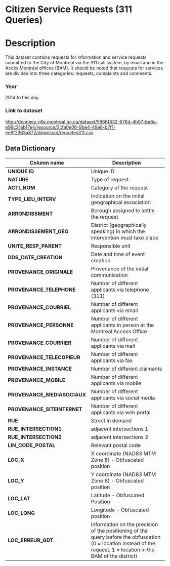 
Citizen Service Requests (311 Queries)
=========================

# Description #  
This dataset contains requests for information and service requests submitted to the City of Montreal via the 311 call system, 
by email and in the Accès Montréal offices (BAM). It should be noted that requests for services are divided into three 
categories: requests, complaints and comments.

### Year ###
2014 to this day.

### Link to dataset ###
http://donnees.ville.montreal.qc.ca/dataset/5866f832-676d-4b07-be6a-e99c21eb17e4/resource/2cfa0e06-9be4-49a6-b7f1-ee9f2363a872/download/requetes311.csv

## Data Dictionary ##

| Column name | Description |
|-------------|-------------|
| __UNIQUE ID__ | Unique ID |
| __NATURE__ | Type of request.|
|__ACTI_NOM__ |Category of the request |
| __TYPE_LIEU_INTERV__ |Indication on the initial geographical association|
| __ARRONDISSMENT__ |Borough assigned to settle the request|
| __ARRONDISSEMENT_GEO__ | District (geographically speaking) in which the intervention must take place |
| __UNITE_RESP_PARENT__ | Responsible unit |
| __DDS_DATE_CREATION__ | Date and time of event creation |
| __PROVENANCE_ORIGINALE__ | Provenance of the initial communication |
| __PROVENANCE_TELEPHONE__ | Number of different applicants via telephone (311) |
| __PROVENANCE_COURRIEL__ | Number of different applicants via email |
| __PROVENANCE_PERSONNE__ | Number of different applicants in person at the Montreal Access Office |
| __PROVENANCE_COURRIER__ | Number of different applicants via mail |
| __PROVENANCE_TELECOPIEUR__ | Number of different applicants via fax |
| __PROVENANCE_INSTANCE__ | Number of different claimants |
| __PROVENANCE_MOBILE__ | Number of different applicants via mobile |
| __PROVENANCE_MEDIASOCIAUX__ | Number of different applicants via social media |
| __PROVENANCE_SITEINTERNET__ | Number of different applicants via web portal |
| __RUE__ | Street in demand |
| __RUE_INTERSECTION1__ | adjacent intersections 1 |
| __RUE_INTERSECTION2__ | adjacent intersections 2 |
| __LIN_CODE_POSTAL__ | Relevant postal code |
| __LOC_X__ | X coordinate (NAD83 MTM Zone 8) - Obfuscated position |
| __LOC_Y__ | Y coordinate (NAD83 MTM Zone 8) - Obfuscated position |
| __LOC_LAT__ | Latitude - Obfuscated Position |
| __LOC_LONG__ |Longitude - Obfuscated position |
| __LOC_ERREUR_GDT__ |Information on the precision of the positioning of the query before the obfuscation (0 = location instead of the request, 1 = location in the BAM of the district)|
